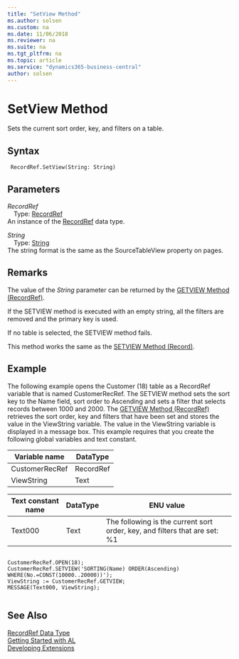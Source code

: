 ```yaml
---
title: "SetView Method"
ms.author: solsen
ms.custom: na
ms.date: 11/06/2018
ms.reviewer: na
ms.suite: na
ms.tgt_pltfrm: na
ms.topic: article
ms.service: "dynamics365-business-central"
author: solsen
---
```

[//]: # (START>DO_NOT_EDIT)
[//]: # (IMPORTANT:Do not edit any of the content between here and the END>DO_NOT_EDIT.)
[//]: # (Any modifications should be made in the .xml files in the ModernDev repo.)
# SetView Method
Sets the current sort order, key, and filters on a table.

## Syntax
```
 RecordRef.SetView(String: String)
```
## Parameters
*RecordRef*  
&emsp;Type: [RecordRef](recordref-data-type.md)  
An instance of the [RecordRef](recordref-data-type.md) data type.  

*String*  
&emsp;Type: [String](../string/string-data-type.md)  
The string format is the same as the SourceTableView property on pages.  



[//]: # (IMPORTANT: END>DO_NOT_EDIT)

## Remarks  
 The value of the *String* parameter can be returned by the [GETVIEW Method \(RecordRef\)](../../methods/devenv-getview-method-recordref.md).  
  
 If the SETVIEW method is executed with an empty string, all the filters are removed and the primary key is used.  
  
 If no table is selected, the SETVIEW method fails.  
  
 This method works the same as the [SETVIEW Method \(Record\)](../../methods/devenv-setview-method-record.md).  
  
## Example  
 The following example opens the Customer \(18\) table as a RecordRef variable that is named CustomerRecRef. The SETVIEW method sets the sort key to the Name field, sort order to Ascending and sets a filter that selects records between 1000 and 2000. The [GETVIEW Method \(RecordRef\)](../../methods/devenv-getview-method-recordref.md) retrieves the sort order, key and filters that have been set and stores the value in the ViewString variable. The value in the ViewString variable is displayed in a message box. This example requires that you create the following global variables and text constant.  
  
|Variable name|DataType|  
|-------------------|--------------|  
|CustomerRecRef|RecordRef|  
|ViewString|Text|  
  
|Text constant name|DataType|ENU value|  
|------------------------|--------------|---------------|  
|Text000|Text|The following is the current sort order, key, and filters that are set: %1|  
  
```  
  
CustomerRecRef.OPEN(18);  
CustomerRecRef.SETVIEW('SORTING(Name) ORDER(Ascending) WHERE(No.=CONST(10000..20000))');  
ViewString := CustomerRecRef.GETVIEW;  
MESSAGE(Text000, ViewString);  
  
```  

## See Also
[RecordRef Data Type](recordref-data-type.md)  
[Getting Started with AL](../../devenv-get-started.md)  
[Developing Extensions](../../devenv-dev-overview.md)